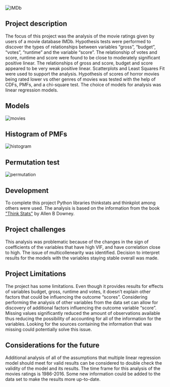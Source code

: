 ![IMDb](https://github.com/natacasey/IMDb_Movie_Rating_Analysis/blob/master/_assets/IMDb_project.jpg)

## Project description
The focus of this project was the analysis of the movie ratings given by users of a movie database IMDb. 
Hypothesis tests were performed to discover the types of relationships between variables “gross”, “budget”, “votes”, “runtime” and the variable “score”. 
The relationship of votes and score, runtime and score were found to be close to moderately significant positive linear.
The relationships of gross and score, budget and score appeared to be very weak positive linear. Scatterplots and Least Squares Fit were used to support the analysis. 
Hypothesis of scores of horror movies being rated lower vs other genres of movies was tested with the help of CDFs, PMFs, and a chi-square test. 
The choice of models for analysis was linear regression models. 

## Models 

![movies](https://github.com/natacasey/IMDb_Movie_Rating_Analysis/blob/master/_assets/models.PNG)

## Histogram of PMFs

![histogram](https://github.com/natacasey/IMDb_Movie_Rating_Analysis/blob/master/_assets/horror_vs_other_genres.PNG)

## Permutation test

![permutation](https://github.com/natacasey/IMDb_Movie_Rating_Analysis/blob/master/_assets/permutation_test.PNG)

## Development
To complete this project Python libraries thinkstats and thinkplot among others were used. The analysis is based on the information from the book  ["Think Stats"](https://github.com/AllenDowney/ThinkStats2) by Allen B Downey.

## Project challenges

This analysis was problematic because of the changes in the sign of coefficients of the variables that have high VIF, and have correlation close to high. 
The issue of multicollenearity was identified.
Decision to interpret results for the models with the variables staying stable overall was made.

## Project Limitations

The project has some limitations. Even though it provides results for effects of variables budget, gross, runtime and votes, it doesn’t explain other factors that could be influencing the outcome “scores”. 
Considering performing the analysis of other variables from the data set can allow for discovery of additional factors influencing the outcome variable “score”.
Missing values significantly reduced the amount of observations available thus reducing the possibility of accounting for all of the information for the variables.
Looking for the sources containing the information that was missing could potentially solve this issue. 

## Considerations for the future

Additional analysis of all of the assumptions that multiple linear regression model should meet for valid results can be considered to double check the validity of the model and its results. 
The time frame for this analysis of the movies ratings is 1986-2016. Some new information could be added to the data set to make the results more up-to-date. 
